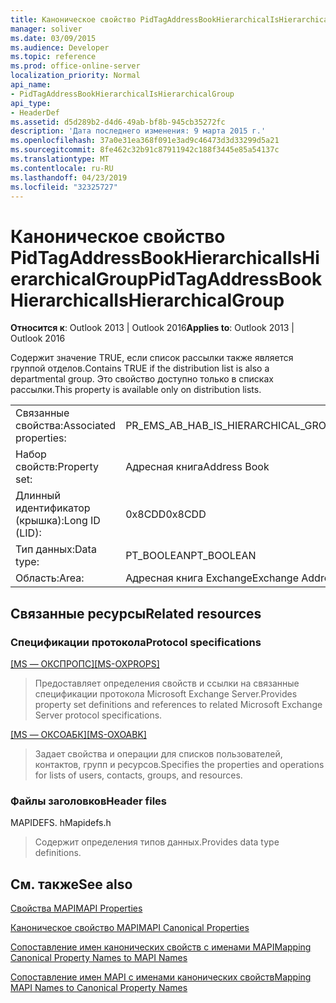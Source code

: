 ```yaml
---
title: Каноническое свойство PidTagAddressBookHierarchicalIsHierarchicalGroup
manager: soliver
ms.date: 03/09/2015
ms.audience: Developer
ms.topic: reference
ms.prod: office-online-server
localization_priority: Normal
api_name:
- PidTagAddressBookHierarchicalIsHierarchicalGroup
api_type:
- HeaderDef
ms.assetid: d5d289b2-d4d6-49ab-bf8b-945cb35272fc
description: 'Дата последнего изменения: 9 марта 2015 г.'
ms.openlocfilehash: 37a0e31ea368f091e3ad9c46473d3d33299d5a21
ms.sourcegitcommit: 8fe462c32b91c87911942c188f3445e85a54137c
ms.translationtype: MT
ms.contentlocale: ru-RU
ms.lasthandoff: 04/23/2019
ms.locfileid: "32325727"
---
```

# <a name="pidtagaddressbookhierarchicalishierarchicalgroup"></a><span data-ttu-id="f6f3c-103">Каноническое свойство PidTagAddressBookHierarchicalIsHierarchicalGroup</span><span class="sxs-lookup"><span data-stu-id="f6f3c-103">PidTagAddressBookHierarchicalIsHierarchicalGroup</span></span>

  
  
<span data-ttu-id="f6f3c-104">**Относится к**: Outlook 2013 | Outlook 2016</span><span class="sxs-lookup"><span data-stu-id="f6f3c-104">**Applies to**: Outlook 2013 | Outlook 2016</span></span> 
  
<span data-ttu-id="f6f3c-105">Содержит значение TRUE, если список рассылки также является группой отделов.</span><span class="sxs-lookup"><span data-stu-id="f6f3c-105">Contains TRUE if the distribution list is also a departmental group.</span></span> <span data-ttu-id="f6f3c-106">Это свойство доступно только в списках рассылки.</span><span class="sxs-lookup"><span data-stu-id="f6f3c-106">This property is available only on distribution lists.</span></span>
  
|||
|:-----|:-----|
|<span data-ttu-id="f6f3c-107">Связанные свойства:</span><span class="sxs-lookup"><span data-stu-id="f6f3c-107">Associated properties:</span></span>  <br/> |<span data-ttu-id="f6f3c-108">PR_EMS_AB_HAB_IS_HIERARCHICAL_GROUP</span><span class="sxs-lookup"><span data-stu-id="f6f3c-108">PR_EMS_AB_HAB_IS_HIERARCHICAL_GROUP</span></span>  <br/> |
|<span data-ttu-id="f6f3c-109">Набор свойств:</span><span class="sxs-lookup"><span data-stu-id="f6f3c-109">Property set:</span></span>  <br/> |<span data-ttu-id="f6f3c-110">Адресная книга</span><span class="sxs-lookup"><span data-stu-id="f6f3c-110">Address Book</span></span>  <br/> |
|<span data-ttu-id="f6f3c-111">Длинный идентификатор (крышка):</span><span class="sxs-lookup"><span data-stu-id="f6f3c-111">Long ID (LID):</span></span>  <br/> |<span data-ttu-id="f6f3c-112">0x8CDD</span><span class="sxs-lookup"><span data-stu-id="f6f3c-112">0x8CDD</span></span>  <br/> |
|<span data-ttu-id="f6f3c-113">Тип данных:</span><span class="sxs-lookup"><span data-stu-id="f6f3c-113">Data type:</span></span>  <br/> |<span data-ttu-id="f6f3c-114">PT_BOOLEAN</span><span class="sxs-lookup"><span data-stu-id="f6f3c-114">PT_BOOLEAN</span></span>  <br/> |
|<span data-ttu-id="f6f3c-115">Область:</span><span class="sxs-lookup"><span data-stu-id="f6f3c-115">Area:</span></span>  <br/> |<span data-ttu-id="f6f3c-116">Адресная книга Exchange</span><span class="sxs-lookup"><span data-stu-id="f6f3c-116">Exchange Address Book</span></span>  <br/> |
   
## <a name="related-resources"></a><span data-ttu-id="f6f3c-117">Связанные ресурсы</span><span class="sxs-lookup"><span data-stu-id="f6f3c-117">Related resources</span></span>

### <a name="protocol-specifications"></a><span data-ttu-id="f6f3c-118">Спецификации протокола</span><span class="sxs-lookup"><span data-stu-id="f6f3c-118">Protocol specifications</span></span>

<span data-ttu-id="f6f3c-119">[[MS — ОКСПРОПС]](https://msdn.microsoft.com/library/f6ab1613-aefe-447d-a49c-18217230b148%28Office.15%29.aspx)</span><span class="sxs-lookup"><span data-stu-id="f6f3c-119">[[MS-OXPROPS]](https://msdn.microsoft.com/library/f6ab1613-aefe-447d-a49c-18217230b148%28Office.15%29.aspx)</span></span>
  
> <span data-ttu-id="f6f3c-120">Предоставляет определения свойств и ссылки на связанные спецификации протокола Microsoft Exchange Server.</span><span class="sxs-lookup"><span data-stu-id="f6f3c-120">Provides property set definitions and references to related Microsoft Exchange Server protocol specifications.</span></span>
    
<span data-ttu-id="f6f3c-121">[[MS — ОКСОАБК]](https://msdn.microsoft.com/library/cc433489%28v=exchg.80%29)</span><span class="sxs-lookup"><span data-stu-id="f6f3c-121">[[MS-OXOABK]](https://msdn.microsoft.com/library/cc433489%28v=exchg.80%29)</span></span>
  
> <span data-ttu-id="f6f3c-122">Задает свойства и операции для списков пользователей, контактов, групп и ресурсов.</span><span class="sxs-lookup"><span data-stu-id="f6f3c-122">Specifies the properties and operations for lists of users, contacts, groups, and resources.</span></span>
    
### <a name="header-files"></a><span data-ttu-id="f6f3c-123">Файлы заголовков</span><span class="sxs-lookup"><span data-stu-id="f6f3c-123">Header files</span></span>

<span data-ttu-id="f6f3c-124">MAPIDEFS. h</span><span class="sxs-lookup"><span data-stu-id="f6f3c-124">Mapidefs.h</span></span>
  
> <span data-ttu-id="f6f3c-125">Содержит определения типов данных.</span><span class="sxs-lookup"><span data-stu-id="f6f3c-125">Provides data type definitions.</span></span>
    
## <a name="see-also"></a><span data-ttu-id="f6f3c-126">См. также</span><span class="sxs-lookup"><span data-stu-id="f6f3c-126">See also</span></span>



[<span data-ttu-id="f6f3c-127">Свойства MAPI</span><span class="sxs-lookup"><span data-stu-id="f6f3c-127">MAPI Properties</span></span>](mapi-properties.md)
  
[<span data-ttu-id="f6f3c-128">Каноническое свойство MAPI</span><span class="sxs-lookup"><span data-stu-id="f6f3c-128">MAPI Canonical Properties</span></span>](mapi-canonical-properties.md)
  
[<span data-ttu-id="f6f3c-129">Сопоставление имен канонических свойств с именами MAPI</span><span class="sxs-lookup"><span data-stu-id="f6f3c-129">Mapping Canonical Property Names to MAPI Names</span></span>](mapping-canonical-property-names-to-mapi-names.md)
  
[<span data-ttu-id="f6f3c-130">Сопоставление имен MAPI с именами канонических свойств</span><span class="sxs-lookup"><span data-stu-id="f6f3c-130">Mapping MAPI Names to Canonical Property Names</span></span>](mapping-mapi-names-to-canonical-property-names.md)

